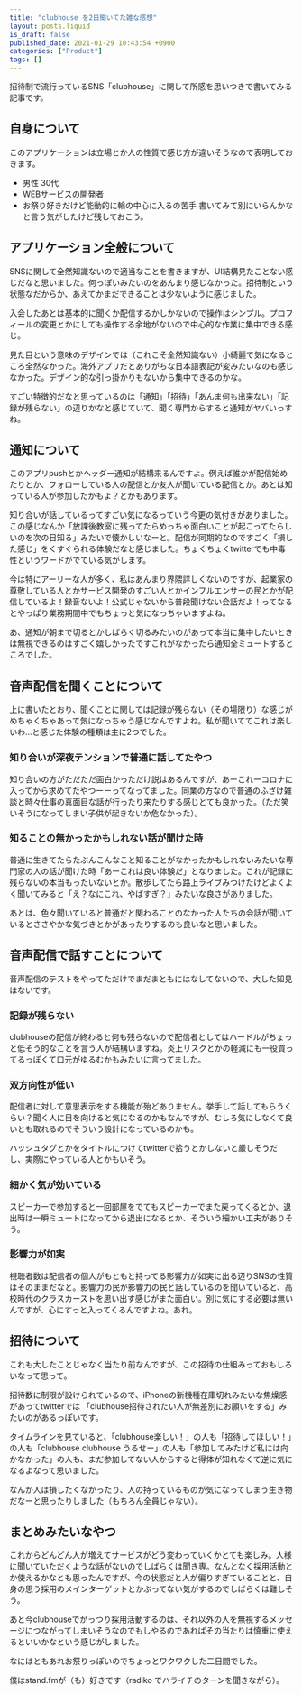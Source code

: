 ```yaml
---
title: "clubhouse を2日聞いてた雑な感想"
layout: posts.liquid
is_draft: false
published_date: 2021-01-29 10:43:54 +0900
categories: ["Product"]
tags: []
---
```


招待制で流行っているSNS「clubhouse」に関して所感を思いつきで書いてみる記事です。

## 自身について
このアプリケーションは立場とか人の性質で感じ方が違いそうなので表明しておきます。

- 男性 30代
- WEBサービスの開発者
- お祭り好きだけど能動的に輪の中心に入るの苦手
書いてみて別にいらんかなと言う気がしたけど残しておこう。

## アプリケーション全般について
SNSに関して全然知識ないので適当なことを書きますが、UI結構見たことない感じだなと思いました。何っぽいみたいのをあんまり感じなかった。招待制という状態なだからか、あえてかまだできることは少ないように感じました。

入会したあとは基本的に聞くか配信するかしかないので操作はシンプル。プロフィールの変更とかにしても操作する余地がないので中心的な作業に集中できる感じ。

見た目という意味のデザインでは（これこそ全然知識ない）小綺麗で気になるところ全然なかった。海外アプリだとありがちな日本語表記が変みたいなのも感じなかった。デザイン的な引っ掛かりもないから集中できるのかな。

すごい特徴的だなと思っているのは「通知」「招待」「あんま何も出来ない」「記録が残らない」の辺りかなと感じていて、聞く専門からすると通知がヤバいっすね。

## 通知について
このアプリpushとかヘッダー通知が結構来るんですよ。例えば誰かが配信始めたりとか、フォローしている人の配信とか友人が聞いている配信とか。あとは知っている人が参加したかもよ？とかもあります。

知り合いが話しているってすごい気になるっていう今更の気付きがありました。この感じなんか「放課後教室に残ってたらめっちゃ面白いことが起こってたらしいのを次の日知る」みたいで懐かしいなーと。配信が同期的なのですごく「損した感じ」をくすぐられる体験だなと感じました。ちょくちょくtwitterでも中毒性というワードがでている気がします。

今は特にアーリーな人が多く、私はあんまり界隈詳しくないのですが、起業家の尊敬している人とかサービス開発のすごい人とかインフルエンサーの民とかが配信しているよ！録音ないよ！公式じゃないから普段聞けない会話だよ！ってなるとやっぱり業務期間中でもちょっと気になっちゃいますよね。

あ、通知が朝まで切るとかしばらく切るみたいのがあって本当に集中したいときは無視できるのはすごく嬉しかったですこれがなかったら通知全ミュートするところでした。

## 音声配信を聞くことについて
上に書いたとおり、聞くことに関しては記録が残らない（その場限り）な感じがめちゃくちゃあって気になっちゃう感じなんですよね。私が聞いててこれは楽しいわ...と感じた体験の種類は主に2つでした。

### 知り合いが深夜テンションで普通に話してたやつ
知り合いの方がただただ面白かっただけ説はあるんですが、あーこれーコロナに入ってから求めてたやつーーってなってました。同業の方なので普通のふざけ雑談と時々仕事の真面目な話が行ったり来たりする感じとても良かった。（ただ笑いそうになってしまい子供が起きないか危なかった）。

### 知ることの無かったかもしれない話が聞けた時
普通に生きてたらたぶんこんなこと知ることがなかったかもしれないみたいな専門家の人の話が聞けた時「あーこれは良い体験だ」となりました。これが記録に残らないの本当もったいないとか。散歩してたら路上ライブみつけたけどよくよく聞いてみると「え？なにこれ、やばすぎ？」みたいな良さがありました。

あとは、色々聞いていると普通だと関わることのなかった人たちの会話が聞いているとささやかな気づきとかがあったりするのも良いなと思いました。

## 音声配信で話すことについて
音声配信のテストをやってただけでまだまともにはなしてないので、大した知見はないです。

### 記録が残らない
clubhouseの配信が終わると何も残らないので配信者としてはハードルがちょっと低そう的なことを言う人が結構いますね。炎上リスクとかの軽減にも一役買ってるっぽくて口元がゆるむかもみたいに言ってました。

### 双方向性が低い
配信者に対して意思表示をする機能が殆どありません。挙手して話してもらうくらい？聞く人に目を向けると気になるのかもなんですが、むしろ気にしなくて良いとも取れるのでそういう設計になっているのかも。

ハッシュタグとかをタイトルにつけてtwitterで拾うとかしないと厳しそうだし、実際にやっている人とかもいそう。

### 細かく気が効いている
スピーカーで参加すると一回部屋をでてもスピーカーでまた戻ってくるとか、退出時は一瞬ミュートになってから退出になるとか、そういう細かい工夫がありそう。

### 影響力が如実
視聴者数は配信者の個人がもともと持ってる影響力が如実に出る辺りSNSの性質はそのままだなと。影響力の民が影響力の民と話しているのを聞いていると、高校時代のクラスカーストを思い出す感じがまた面白い。別に気にする必要は無いんですが、心にすっと入ってくるんですよね。あれ。

## 招待について
これも大したことじゃなく当たり前なんですが、この招待の仕組みっておもしろいなって思って。

招待数に制限が設けられているので、iPhoneの新機種在庫切れみたいな焦燥感があってtwitterでは 「clubhouse招待されたい人が無差別にお願いをする」みたいのがあるっぽいです。

タイムラインを見ていると、「clubhouse楽しい！」の人も「招待してほしい！」の人も「clubhouse clubhouse うるせー」の人も「参加してみたけど私には向かなかった」の人も、まだ参加してない人からすると得体が知れなくて逆に気になるよなって思いました。

なんか人は損したくなかったり、人の持っているものが気になってしまう生き物だなーと思ったりしました（もちろん全員じゃない）。

## まとめみたいなやつ
これからどんどん人が増えてサービスがどう変わっていくかとても楽しみ。人様に聞いていただくような話がないのでしばらくは聞き専。なんとなく採用活動とか使えるかなとも思ったんですが、今の状態だと人が偏りすぎていることと、自身の思う採用のメインターゲットとかぶってない気がするのでしばらくは難しそう。

あと今clubhouseでがっつり採用活動するのは、それ以外の人を無視するメッセージにつながってしまいそうなのでもしやるのであればその当たりは慎重に使えるといいかなという感じがしました。

なにはともあれお祭りっぽいのでちょっとワクワクした二日間でした。

僕はstand.fmが（も）好きです（radiko でハライチのターンを聞きながら）。


